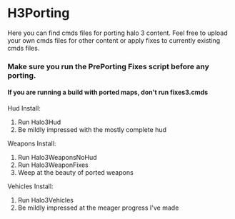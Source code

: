 # H3Porting
Here you can find cmds files for porting halo 3 content. Feel free to upload your own cmds files for other content or apply fixes to currently existing cmds files.

### Make sure you run the PrePorting Fixes script before any porting.
#### If you are running a build with ported maps, don't run fixes3.cmds

Hud Install:
1. Run Halo3Hud
2. Be mildly impressed with the mostly complete hud

Weapons Install:
1. Run Halo3WeaponsNoHud
2. Run Halo3WeaponFixes
3. Weep at the beauty of ported weapons

Vehicles Install:
1. Run Halo3Vehicles
2. Be mildly impressed at the meager progress I've made
